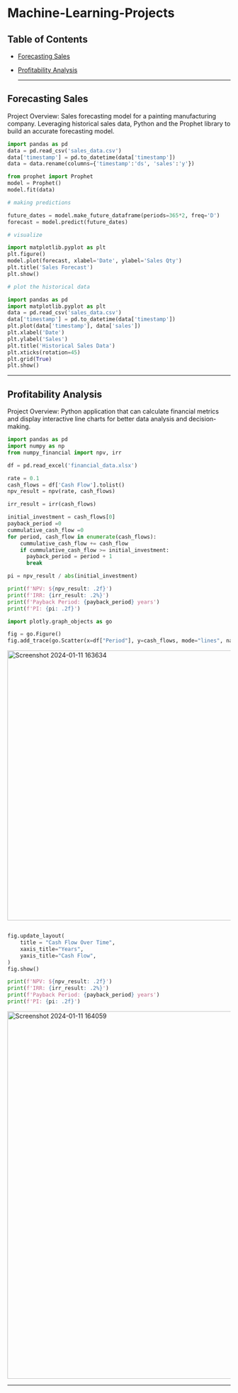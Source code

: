 # Machine-Learning-Projects

## Table of Contents

- [Forecasting Sales](#forecasting_sales)
- [Profitability Analysis](#profitability_analysis)

  ---

## Forecasting Sales

Project Overview: Sales forecasting model for a painting manufacturing company. Leveraging historical sales data, Python and the Prophet library to build an accurate forecasting model. 

```python
import pandas as pd
data = pd.read_csv('sales_data.csv')
data['timestamp'] = pd.to_datetime(data['timestamp'])
data = data.rename(columns={'timestamp':'ds', 'sales':'y'})

from prophet import Prophet
model = Prophet()
model.fit(data)

# making predictions

future_dates = model.make_future_dataframe(periods=365*2, freq='D')
forecast = model.predict(future_dates)

# visualize

import matplotlib.pyplot as plt
plt.figure()
model.plot(forecast, xlabel='Date', ylabel='Sales Qty')
plt.title('Sales Forecast')
plt.show()

# plot the historical data

import pandas as pd
import matplotlib.pyplot as plt
data = pd.read_csv('sales_data.csv')
data['timestamp'] = pd.to_datetime(data['timestamp'])
plt.plot(data['timestamp'], data['sales'])
plt.xlabel('Date')
plt.ylabel('Sales')
plt.title('Historical Sales Data')
plt.xticks(rotation=45)
plt.grid(True)
plt.show()
```

---

## Profitability Analysis

Project Overview: Python application that can calculate financial metrics and display interactive line charts for better data analysis and decision-making. 

```python
import pandas as pd
import numpy as np
from numpy_financial import npv, irr

df = pd.read_excel('financial_data.xlsx')

rate = 0.1 
cash_flows = df['Cash Flow'].tolist()
npv_result = npv(rate, cash_flows)

irr_result = irr(cash_flows)

initial_investment = cash_flows[0]
payback_period =0
cummulative_cash_flow =0
for period, cash_flow in enumerate(cash_flows):
    cummulative_cash_flow += cash_flow
    if cummulative_cash_flow >= initial_investment:
      payback_period = period + 1
      break

pi = npv_result / abs(initial_investment)

print(f'NPV: ${npv_result: .2f}')
print(f'IRR: {irr_result: .2%}')
print(f'Payback Period: {payback_period} years')
print(f'PI: {pi: .2f}')

import plotly.graph_objects as go

fig = go.Figure()
fig.add_trace(go.Scatter(x=df["Period"], y=cash_flows, mode="lines", name="Cash Flow"))
```
<img width="609" alt="Screenshot 2024-01-11 163634" src="https://github.com/Laurenjohns/Machine-Learning-Projects/assets/107310914/0250e0db-c6b2-4e4b-95b3-041f217b2255">


```python

fig.update_layout(
    title = "Cash Flow Over Time",
    xaxis_title="Years",
    yaxis_title="Cash Flow",
)
fig.show()

print(f'NPV: ${npv_result: .2f}')
print(f'IRR: {irr_result: .2%}')
print(f'Payback Period: {payback_period} years')
print(f'PI: {pi: .2f}')
```

<img width="829" alt="Screenshot 2024-01-11 164059" src="https://github.com/Laurenjohns/Machine-Learning-Projects/assets/107310914/16abef65-353e-4c90-9e99-518f8cfb57b3">

---
